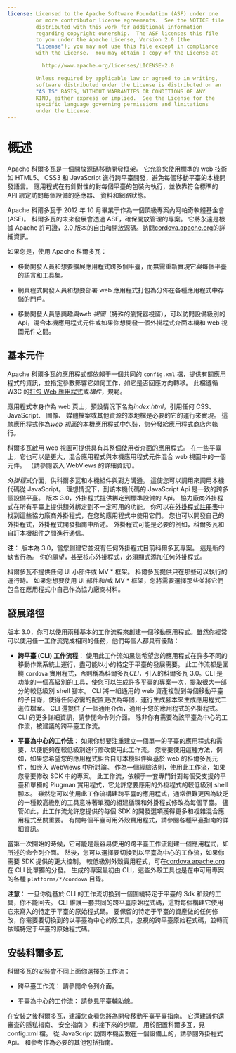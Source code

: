 ```yaml
---
license: Licensed to the Apache Software Foundation (ASF) under one
         or more contributor license agreements.  See the NOTICE file
         distributed with this work for additional information
         regarding copyright ownership.  The ASF licenses this file
         to you under the Apache License, Version 2.0 (the
         "License"); you may not use this file except in compliance
         with the License.  You may obtain a copy of the License at

           http://www.apache.org/licenses/LICENSE-2.0

         Unless required by applicable law or agreed to in writing,
         software distributed under the License is distributed on an
         "AS IS" BASIS, WITHOUT WARRANTIES OR CONDITIONS OF ANY
         KIND, either express or implied.  See the License for the
         specific language governing permissions and limitations
         under the License.
---
```


# 概述

Apache 科爾多瓦是一個開放源碼移動開發框架。 它允許您使用標準的 web 技術如 HTML5、 CSS3 和 JavaScript 進行跨平臺開發，避免每個移動平臺的本機開發語言。 應用程式在有針對性的對每個平臺的包裝內執行，並依靠符合標準的 API 綁定訪問每個設備的感應器、 資料和網路狀態。

Apache 科爾多瓦于 2012 年 10 月畢業于作為一個頂級專案內阿帕奇軟體基金會 (ASF)。 科爾多瓦的未來發展會透過 ASF，確保開放管理的專案。 它將永遠是根據 Apache 許可證，2.0 版本的自由和開放源碼。訪問[cordova.apache.org][1]的詳細資訊。

 [1]: http://cordova.apache.org

如果您是，使用 Apache 科爾多瓦：

*   移動開發人員和想要擴展應用程式跨多個平臺，而無需重新實現它與每個平臺的語言和工具集。

*   網頁程式開發人員和想要部署 web 應用程式打包為分佈在各種應用程式中存儲的門戶。

*   移動開發人員感興趣與*web 視圖*（特殊的瀏覽器視窗），可以訪問設備級別的 Api，混合本機應用程式元件或如果你想開發一個外掛程式介面本機和 web 視圖元件之間。

## 基本元件

Apache 科爾多瓦的應用程式都依賴于一個共同的 `config.xml` 檔，提供有關應用程式的資訊，並指定參數影響它如何工作，如它是否回應方向轉移。 此檔遵循 W3C 的[打包 Web 應用程式][2]或*構件*，規範。

 [2]: http://www.w3.org/TR/widgets/

應用程式本身作為 web 頁上，預設情況下名為*index.html*，引用任何 CSS、 JavaScript、 圖像、 媒體檔案或其他資源的本地檔是必要的它的運行來實現。 這款應用程式作為*web 視圖*的本機應用程式中包裝，您分發給應用程式商店內執行。

科爾多瓦啟用 web 視圖可提供具有其整個使用者介面的應用程式。 在一些平臺上，它也可以是更大，混合應用程式與本機應用程式元件混合 web 視圖中的一個元件。 （請參閱嵌入 WebViews 的詳細資訊）。

*外掛程式*介面，供科爾多瓦和本機組件與對方溝通。 這使您可以調用來調用本機代碼從 JavaScript。 理想情況下，到該本機代碼的 JavaScript Api 是一致的跨多個設備平臺。 版本 3.0，外掛程式提供綁定到標準設備的 Api。 協力廠商外掛程式在所有平臺上提供額外綁定到不一定可用的功能。 你可以在[外掛程式註冊表][3]中找到這些協力廠商外掛程式，在您的應用程式中使用它們。 您也可以開發自己的外掛程式，外掛程式開發指南中所述。 外掛程式可能是必要的例如，科爾多瓦和自訂本機組件之間進行通信。

 [3]: http://plugins.cordova.io

**注**： 版本為 3.0，當您創建它並沒有任何外掛程式目前科爾多瓦專案。 這是新的缺省行為。 你的願望，甚至核心外掛程式，必須顯式添加任何外掛程式。

科爾多瓦不提供任何 UI 小部件或 MV * 框架。 科爾多瓦提供只在那些可以執行的運行時。 如果您想要使用 UI 部件和/或 MV * 框架，您將需要選擇那些並將它們包含在應用程式中自己作為協力廠商材料。

## 發展路徑

版本 3.0，你可以使用兩種基本的工作流程來創建一個移動應用程式。雖然你經常可以使用任一工作流完成相同的任務，他們每個人都具有優點：

*   **跨平臺 (CLI) 工作流程**： 使用此工作流如果您希望您的應用程式在許多不同的移動作業系統上運行，盡可能以小的特定于平臺的發展需要。 此工作流都是圍繞 `cordova` 實用程式，否則稱為科爾多瓦*CLI*，引入的科爾多瓦 3.0。CLI 是功能的一個高級別的工具，使您可以生成許多平臺的專案一次，提取很大一部分的較低級別 shell 腳本。 CLI 將一組通用的 web 資產複製到每個移動平臺的子目錄，使得任何必需的配置更改為每個，運行生成腳本來生成應用程式二進位檔案。 CLI 還提供了一個通用介面，適用于您的應用程式的外掛程式。CLI 的更多詳細資訊，請參閱命令列介面。 除非你有需要為該平臺為中心的工作流，被建議的跨平臺工作流。

*   **平臺為中心的工作流**： 如果你想要注重建立一個單一的平臺的應用程式和需要，以便能夠在較低級別進行修改使用此工作流。 您需要使用這種方法，例如，如果您希望您的應用程式組合自訂本機組件與基於 web 的科爾多瓦元件，如嵌入 WebViews 中所討論。 作為一個經驗法則，使用此工作流，如果您需要修改 SDK 中的專案。 此工作流，依賴于一套專門針對每個受支援的平臺和單獨的 Plugman 實用程式，它允許您要應用的外掛程式的較低級別 shell 腳本。 雖然您可以使用此工作流構建跨平臺的應用程式，通常很難更因為缺乏的一種較高級別的工具意味著單獨的組建循環和外掛程式修改為每個平臺。 儘管如此，此工作流允許您提供的每個 SDK 的開發選項獲得更多和複雜混合應用程式至關重要。 有關每個平臺可用外殼實用程式，請參閱各種平臺指南的詳細資訊。

當第一次開始的時候，它可能是最容易使用的跨平臺工作流創建一個應用程式，如所述的命令列介面。 然後，您可以選擇要切換到以平臺為中心的工作流，如果你需要 SDK 提供的更大控制。 較低級別外殼實用程式，可在[cordova.apache.org][1]在 CLI 比單獨的分發。 生成的專案最初由 CLI，這些外殼工具也是在中可用專案的各種 `platforms/*/cordova` 目錄。

**注意**： 一旦你從基於 CLI 的工作流切換到一個圍繞特定于平臺的 Sdk 和殼的工具，你不能回去。 CLI 維護一套共同的跨平臺原始程式碼，這對每個構建它使用它來寫入的特定于平臺的原始程式碼。 要保留的特定于平臺的資產做的任何修改，你需要要切換到的以平臺為中心的殼工具，忽視的跨平臺原始程式碼，並轉而依賴特定于平臺的原始程式碼。

## 安裝科爾多瓦

科爾多瓦的安裝會不同上面你選擇的工作流：

*   跨平臺工作流： 請參閱命令列介面。

*   平臺為中心的工作流： 請參見平臺輔助線。

在安裝之後科爾多瓦，建議您查看您將為開發移動平臺平臺指南。 它還建議你還審查的隱私指南、 安全指南 》 和接下來的步驟。 用於配置科爾多瓦，見 config.xml 檔。 從 JavaScript 訪問本機函數在一個設備上的，請參閱外掛程式 Api。 和參考作為必要的其他包括指南。
